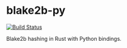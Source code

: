 # blake2b-py

[![Build Status](https://circleci.com/gh/davesque/blake2b-py.svg?style=shield)](https://circleci.com/gh/davesque/blake2b-py)

Blake2b hashing in Rust with Python bindings.
